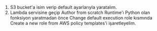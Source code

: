 1. S3 bucket'a isim verip default ayarlarıyla yaratalım.
2. Lambda servisine geçip Author from scratch Runtime'ı Python olan fonksiyon yaratmadan önce Change default execution role kısmında Create a new role from AWS policy templates'i işaretleyelim. 
